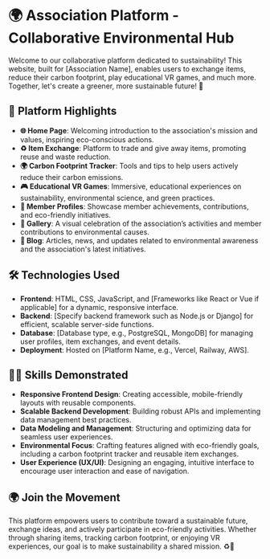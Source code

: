 # 🌍 Association Platform - Collaborative Environmental Hub

Welcome to our collaborative platform dedicated to sustainability! This website, built for [Association Name], enables users to exchange items, reduce their carbon footprint, play educational VR games, and much more. Together, let's create a greener, more sustainable future! 🌱

## 🌟 Platform Highlights

- **🌐 Home Page**: Welcoming introduction to the association's mission and values, inspiring eco-conscious actions.
- **♻️ Item Exchange**: Platform to trade and give away items, promoting reuse and waste reduction.
- **🌍 Carbon Footprint Tracker**: Tools and tips to help users actively reduce their carbon emissions.
- **🎮 Educational VR Games**: Immersive, educational experiences on sustainability, environmental science, and green practices.
- **👤 Member Profiles**: Showcase member achievements, contributions, and eco-friendly initiatives.
- **📸 Gallery**: A visual celebration of the association’s activities and member contributions to environmental causes.
- **📰 Blog**: Articles, news, and updates related to environmental awareness and the association's latest initiatives.

## 🛠️ Technologies Used

- **Frontend**: HTML, CSS, JavaScript, and [Frameworks like React or Vue if applicable] for a dynamic, responsive interface.
- **Backend**: [Specify backend framework such as Node.js or Django] for efficient, scalable server-side functions.
- **Database**: [Database type, e.g., PostgreSQL, MongoDB] for managing user profiles, item exchanges, and event details.
- **Deployment**: Hosted on [Platform Name, e.g., Vercel, Railway, AWS].

## 🧑‍💻 Skills Demonstrated

- **Responsive Frontend Design**: Creating accessible, mobile-friendly layouts with reusable components.
- **Scalable Backend Development**: Building robust APIs and implementing data management best practices.
- **Data Modeling and Management**: Structuring and optimizing data for seamless user experiences.
- **Environmental Focus**: Crafting features aligned with eco-friendly goals, including a carbon footprint tracker and reusable item exchanges.
- **User Experience (UX/UI)**: Designing an engaging, intuitive interface to encourage user interaction and ease of navigation.

## 🌍 Join the Movement

This platform empowers users to contribute toward a sustainable future, exchange ideas, and actively participate in eco-friendly activities. Whether through sharing items, tracking carbon footprint, or enjoying VR experiences, our goal is to make sustainability a shared mission. ♻️🌱
